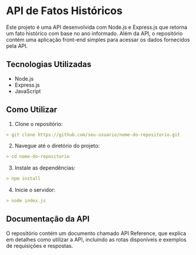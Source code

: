 # API de Fatos Históricos

Este projeto é uma API desenvolvida com Node.js e Express.js que retorna um fato histórico com base no ano informado. Além da API, o repositório contém uma aplicação front-end simples para acessar os dados fornecidos pela API.

## Tecnologias Utilizadas

- Node.js
- Express.js
- JavaScript

## Como Utilizar

1. Clone o repositório:

```markdown
> git clone https://github.com/seu-usuario/nome-do-repositorio.git
```

2. Navegue até o diretório do projeto:

```markdown
> cd nome-do-repositorio
```

3. Instale as dependências:

```markdown
> npm install
```

4. Inicie o servidor:

```markdown
> node index.js
```

## Documentação da API

O repositório contém um documento chamado API Reference, que explica em detalhes como utilizar a API, incluindo as rotas disponíveis e exemplos de requisições e respostas.
